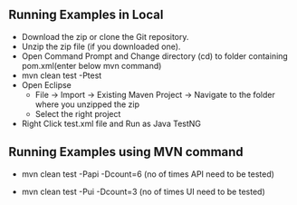 

## Running Examples in Local
- Download the zip or clone the Git repository.
- Unzip the zip file (if you downloaded one).
- Open Command Prompt and Change directory (cd) to folder containing pom.xml(enter below mvn command)
- mvn clean test -Ptest
- Open Eclipse 
   - File -> Import -> Existing Maven Project -> Navigate to the folder where you unzipped the zip
   - Select the right project
- Right Click test.xml file and Run as Java TestNG


## Running Examples using MVN command

- mvn clean test -Papi -Dcount=6 (no of times API need to be tested) 


- mvn clean test -Pui -Dcount=3 (no of times UI need to be tested)







